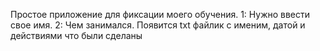 Простое приложение для фиксации моего обучения.
1: Нужно ввести свое имя.
2: Чем занимался.
Появится txt файлик с именим, датой и действиями что были сделаны
